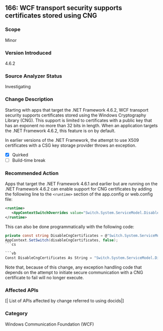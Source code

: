 ## 166: WCF transport security supports certificates stored using CNG

### Scope
Minor

### Version Introduced
4.6.2

### Source Analyzer Status
Investigating

### Change Description
Starting with apps that target the .NET Framework 4.6.2, WCF transport security supports certificates stored using the Windows Cryptography Library (CNG). This support is limited to certificates with a public key that has an exponent no more than 32 bits in length. When an application targets the .NET Framework 4.6.2, this feature is on by default.

In earlier versions of the .NET Framework, the attempt to use X509 certificates with a CSG key storage provider throws an exception. 
- [X] Quirked
- [ ] Build-time break

### Recommended Action
Apps that target the .NET Framework 4.6.1 and earlier but are running on the .NET Framework 4.6.2 can enable support for CNG certificates by adding the following line to the `<runtime>` section of the app.config or web.config file:

   ```xml
   <runtime>
      <AppContextSwitchOverrides value="Switch.System.ServiceModel.DisableCngCertificates=false" />
   </runtime>
   ```   

This can also be done programmatically with the following code:

   ```cs
   private const string DisableCngCertificates = @"Switch.System.ServiceModel.DisableCngCertificate"; 
   AppContext.SetSwitch(disableCngCertificates, false);
   ```cs

   ```vb
   Const DisableCngCertificates As String = "Switch.System.ServiceModel.DisableCngCertificates" AppContext.SetSwitch(disableCngCertificates, False)
   ```

Note that, because of this change, any exception handling code that depends on the attempt to initiate secure communication with a CNG certificate to fail will no longer execute. 

### Affected APIs
[| List of APIs affected by change referred to using docids|]

### Category
Windows Communication Foundation (WCF)

<!--
    ### Original Bug
    182182
-->


